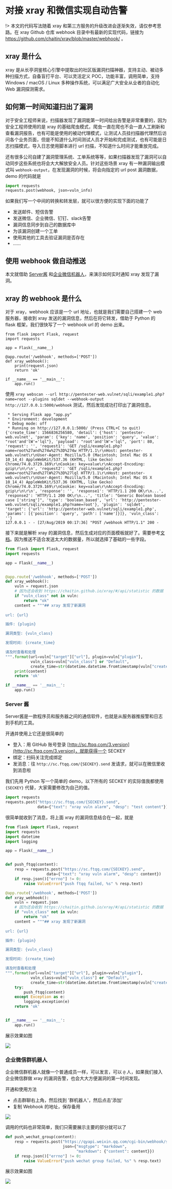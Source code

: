 # 对接 xray 和微信实现自动告警

!> 本文的代码写法随着 xray 和第三方服务的升级改进会逐渐失效，请仅参考思路。在 xray Github 仓库 webhook 目录中有最新的实现代码，链接为 https://github.com/chaitin/xray/blob/master/webhook/ 。

## xray 是什么
xray 是从长亭洞鉴核心引擎中提取出的社区版漏洞扫描神器，支持主动、被动多种扫描方式，自备盲打平台、可以灵活定义 POC，功能丰富，调用简单，支持 Windows / macOS / Linux 多种操作系统，可以满足广大安全从业者的自动化 Web 漏洞探测需求。

## 如何第一时间知道扫出了漏洞

对于安全工程师来说，扫描器发现了漏洞能第一时间给出告警是非常重要的，因为安全工程师使用的是 xray 的基础爬虫模式，爬虫一直在爬也不会一直人工刷新和查看漏洞报告，也有可能是使用的被动代理模式，让测试人员挂扫描器代理然后访问各个业务页面，但是不知道什么时间测试人员才开始和完成测试，也有可能是日志扫描模式，导入日志使用脚本进行 url 扫描，不知道什么时间才能重放完成。

还有很多公司自建了漏洞管理系统、工单系统等等，如果扫描器发现了漏洞可以自动同步这些系统也将会大大解放安全人员。针对这些场景 xray 有一种漏洞输出模式叫 `webhook-output`，在发现漏洞的时候，将会向指定的 url post 漏洞数据，demo 的代码就是 

```python
import requests
requests.post(webhook, json=vuln_info)
```

如果我们写一个中间的转换和转发层，就可以很方便的实现下面的功能了

 - 发送邮件、短信告警
 - 发送微信、企业微信、钉钉、slack告警
 - 漏洞信息同步到自己的数据库中
 - 为该漏洞创建一个工单
 - 使用其他的工具去验证漏洞是否存在
 - ...... 

## 使用 webhook 做自动推送
本文就借助 [Server酱](http://sc.ftqq.com/3.version) 和[企业微信机器人](https://work.weixin.qq.com/help?person_id=1&doc_id=13376)，来演示如何实时通知 xray 发现了漏洞。

## xray 的 webhook 是什么
对于 xray，webhook 应该是一个 url 地址，也就是我们需要自己搭建一个 web 服务器，接收到 xray 发送的漏洞信息，然后在将它转发，借助于 Python 的 flask 框架，我们很快写了一个 webhook url 的 demo 出来。

```
from flask import Flask, request
import requests

app = Flask(__name__)

@app.route('/webhook', methods=['POST'])
def xray_webhook():
    print(request.json)
    return 'ok'

if __name__ == '__main__':
    app.run()
```

使用 `xray webscan --url http://pentester-web.vulnet/sqli/example1.php?name=root --plugins sqldet --webhook-output http://127.0.0.1:5000/webhook` 测试，然后发现成功打印出了漏洞信息。
 
```shell
 * Serving Flask app "app.py"
 * Environment: development
 * Debug mode: off
 * Running on http://127.0.0.1:5000/ (Press CTRL+C to quit)
{'create_time': 1566836256580, 'detail': {'host': 'pentester-web.vulnet', 'param': {'key': 'name', 'position': 'query', 'value': "root'and'lW'='lql"}, 'payload': "root'and'lW'='lql", 'port': 80, 'request': '', 'request1': 'GET /sqli/example1.php?name=root%27and%274w%27%3D%274w HTTP/1.1\r\nHost: pentester-web.vulnet\r\nUser-Agent: Mozilla/5.0 (Macintosh; Intel Mac OS X 10_14_4) AppleWebKit/537.36 (KHTML, like Gecko) Chrome/74.0.3729.169\r\nCookie: key=value\r\nAccept-Encoding: gzip\r\n\r\n', 'request2': 'GET /sqli/example1.php?name=root%27and%27lW%27%3D%27lql HTTP/1.1\r\nHost: pentester-web.vulnet\r\nUser-Agent: Mozilla/5.0 (Macintosh; Intel Mac OS X 10_14_4) AppleWebKit/537.36 (KHTML, like Gecko) Chrome/74.0.3729.169\r\nCookie: key=value\r\nAccept-Encoding: gzip\r\n\r\n', 'response': '', 'response1': 'HTTP/1.1 200 OK\r\n...', 'response2': 'HTTP/1.1 200 OK\r\n...', 'title': "Generic Boolean based case ['string']", 'type': 'boolean_based', 'url': 'http://pentester-web.vulnet/sqli/example1.php?name=root'}, 'plugin': 'sqldet', 'target': {'url': 'http://pentester-web.vulnet/sqli/example1.php', 'params': [{'position': 'query', 'path': ['name']}]}, 'vuln_class': ''}
127.0.0.1 - - [27/Aug/2019 00:17:36] "POST /webhook HTTP/1.1" 200 -
```

接下来就是解析 xray 的漏洞信息，然后生成对应的页面模板就好了。需要参考[文档](/api/vuln)。因为推送不适合发送太大的数据量，所以就选择了基础的一些字段。

```python
from flask import Flask, request
import requests

app = Flask(__name__)


@app.route('/webhook', methods=['POST'])
def xray_webhook():
    vuln = request.json
    # 因为还会收到 https://chaitin.github.io/xray/#/api/statistic 的数据
    if "vuln_class" not in vuln:
        return "ok"
    content = """## xray 发现了新漏洞
    
url: {url}

插件: {plugin}

漏洞类型: {vuln_class}

发现时间: {create_time}

请及时查看和处理
""".format(url=vuln["target"]["url"], plugin=vuln["plugin"],
           vuln_class=vuln["vuln_class"] or "Default",
           create_time=str(datetime.datetime.fromtimestamp(vuln["create_time"] / 1000)))
    print(content)
    return 'ok'

if __name__ == '__main__':
    app.run()
```
 
### Server 酱

Server酱是一款程序员和服务器之间的通信软件，也就是从服务器推报警和日志到手机的工具。

开通并使用上它还是很简单的

 - 登入：用 GitHub 账号登录 [http://sc.ftqq.com/3.version](http://sc.ftqq.com/3.version)，就能获得一个 SECKEY 
 - 绑定：扫码关注完成绑定
 - 发消息：往 `http://sc.ftqq.com/{SECKEY}.send` 发请求，就可以在微信里收到消息啦

 我们先用 Python 写一个简单的 demo，以下所有的 SECKEY 的实际值我都使用 `{SECKEY}` 代替，大家需要修改为自己的值。
 
```python
import requests
requests.post("https://sc.ftqq.com/{SECKEY}.send", 
              data={"text": "xray vuln alarm", "desp": "test content"})
```

很简单就收到了消息，将上面 xray 的漏洞信息结合在一起，就是

```python
from flask import Flask, request
import requests
import datetime
import logging

app = Flask(__name__)


def push_ftqq(content):
    resp = requests.post("https://sc.ftqq.com/{SECKEY}.send",
                  data={"text": "xray vuln alarm", "desp": content})
    if resp.json()["errno"] != 0:
        raise ValueError("push ftqq failed, %s" % resp.text)

@app.route('/webhook', methods=['POST'])
def xray_webhook():
    vuln = request.json
    # 因为还会收到 https://chaitin.github.io/xray/#/api/statistic 的数据
    if "vuln_class" not in vuln:
        return "ok"
    content = """## xray 发现了新漏洞
    
url: {url}

插件: {plugin}

漏洞类型: {vuln_class}

发现时间: {create_time}

请及时查看和处理
""".format(url=vuln["target"]["url"], plugin=vuln["plugin"],
           vuln_class=vuln["vuln_class"] or "Default",
           create_time=str(datetime.datetime.fromtimestamp(vuln["create_time"] / 1000)))
    try:
        push_ftqq(content)
    except Exception as e:
        logging.exception(e)
    return 'ok'


if __name__ == '__main__':
    app.run()
```

展示效果如图

![](../assets/scenario/xray_vuln_alert/1.jpg)


### 企业微信群机器人

企业微信群机器人就像一个普通成员一样，可以发言，可以 `@` 人，如果我们接入企业微信群做 xray 的漏洞告警，也会大大方便漏洞的第一时间发现。

开通和使用方法

 - 点击群聊右上角，然后找到 '群机器人'，然后点击'添加'
 - 复制 Webhook 的地址，保存备用

 ![](../assets/scenario/xray_vuln_alert/2.jpg)


调用的代码也非常简单，我们只需要展示主要的部分就可以了

```python
def push_wechat_group(content):
    resp = requests.post("https://qyapi.weixin.qq.com/cgi-bin/webhook/send?key={KEY}",
                         json={"msgtype": "markdown",
                               "markdown": {"content": content}})
    if resp.json()["errno"] != 0:
        raise ValueError("push wechat group failed, %s" % resp.text)
```

展示效果如图

![](../assets/scenario/xray_vuln_alert/3.jpg)
